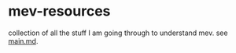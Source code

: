 # mev-resources
collection of all the stuff I am going through to understand mev. see [main.md](https://github.com/0xBentoshi/mev-resources/blob/main/main.md).
